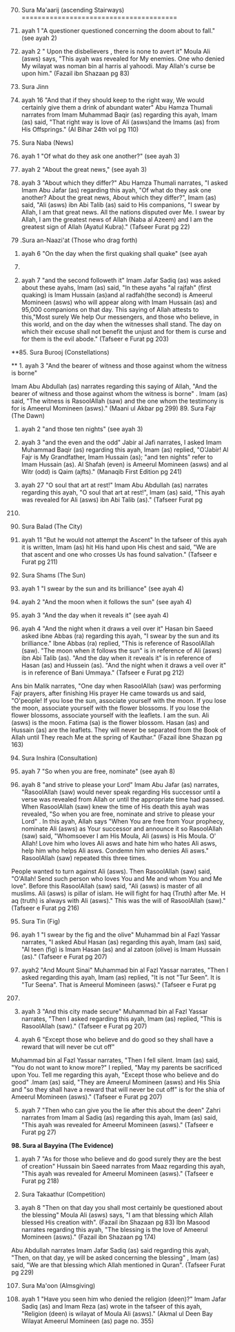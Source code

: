 70. Sura Ma'aarij (ascending Stairways)
=======================================

1. ayah 1 "A questioner questioned concerning the doom about to fall."
(see ayah 2)

2. ayah 2 " Upon the disbelievers , there is none to avert it" Moula
Ali (asws) says, "This ayah was revealed for My enemies. One who denied
My wilayat was noman bin al harris al yahoodi. May Allah's curse be upon
him." (Fazail ibn Shazaan pg 83)

72. Sura Jinn

1. ayah 16 "And that if they should keep to the right way, We would
certainly give them a drink of abundant water" Abu Hamza Thumali
narrates from Imam Muhammad Baqir (as) regarding this ayah, Imam (as)
said, "That right way is love of Ali (asws)and the Imams (as) from His
Offsprings." (Al Bihar 24th vol pg 110)

78. Sura Naba (News)

1. ayah 1 "Of what do they ask one another?" (see ayah 3)

2. ayah 2 "About the great news," (see ayah 3)

3. ayah 3 "About which they differ?" Abu Hamza Thumali narrates, "I
asked Imam Abu Jafar (as) regarding this ayah, "Of what do they ask one
another? About the great news, About which they differ?", Imam (as)
said, "Ali (asws) ibn Abi Talib (as) said to His companions, "I swear by
Allah, I am that great news. All the nations disputed over Me. I swear
by Allah, I am the greatest news of Allah (Naba al Azeem) and I am the
greatest sign of Allah (Ayatul Kubra)."
(Tafseer Furat pg 22)

79 .Sura an-Naazi'at (Those who drag forth)

1. ayah 6 "On the day when the first quaking shall quake" (see ayah
7)

2. ayah 7 "and the second followeth it" Imam Jafar Sadiq (as) was asked
about these ayahs, Imam (as) said, "In these ayahs "al rajfah" (first
quaking) is Imam Hussain (as)and al radfah(the second) is Ameerul
Momineen (asws) who will appear along with Imam Hussain (as) and 95,000
companions on that day. This saying of Allah attests to this,"Most
surely We help Our messengers, and those who believe, in this world, and
on the day when the witnesses shall stand. The day on which their excuse
shall not benefit the unjust and for them is curse and for them is the
evil abode." (Tafseer e Furat pg 203)

**85. Sura Burooj (Constellations)

** 1. ayah 3 "And the bearer of witness and those against whom the
witness is borne"

Imam Abu Abdullah (as) narrates regarding this saying of Allah, "And
the bearer of witness and those against whom the witness is borne" .
Imam (as) said, "The witness is RasoolAllah (saw) and the one whom the
testimony is for is Ameerul Momineen (asws)." (Maani ul Akbar pg 299)
89. Sura Fajr (The Dawn)

1. ayah 2 "and those ten nights" (see ayah 3)

2. ayah 3 "and the even and the odd" Jabir al Jafi narrates, I asked
Imam Muhammad Baqir (as) regarding this ayah, Imam (as) replied,
"O'Jabir! Al Fajr is My Grandfather, Imam Hussain (as); "and ten nights"
refer to Imam Hussain (as). Al Shafah (even) is Ameerul Momineen (asws)
and al Witr (odd) is Qaim (ajfts)." (Manaqib First Edition pg 241)

3. ayah 27 "O soul that art at rest!" Imam Abu Abdullah (as) narrates
regarding this ayah, "O soul that art at rest!", Imam (as) said, "This
ayah was revealed for Ali (asws) ibn Abi Talib (as)." (Tafseer Furat pg
210)

90. Sura Balad (The City)

1. ayah 11 "But he would not attempt the Ascent" In the tafseer of this
ayah it is written, Imam (as) hit His hand upon His chest and said, "We
are that ascent and one who crosses Us has found salvation." (Tafseer e
Furat pg 211)

91. Sura Shams (The Sun)

1. ayah 1 "I swear by the sun and its brilliance" (see ayah 4)

2. ayah 2 "And the moon when it follows the sun" (see ayah 4)

3. ayah 3 "And the day when it reveals it" (see ayah 4)

4. ayah 4 "And the night when it draws a veil over it" Hasan bin Saeed
asked ibne Abbas (ra) regarding this ayah, "I swear by the sun and its
brilliance." Ibne Abbas (ra) replied, "This is reference of RasoolAllah
(saw). "The moon when it follows the sun" is in reference of Ali (asws)
ibn Abi Talib (as). "And the day when it reveals it" is in reference of
Hasan (as) and Hussein (as). "And the night when it draws a veil over
it" is in reference of Bani Ummaya." (Tafseer e Furat pg 212)

Ans bin Malik narrates, "One day when RasoolAllah (saw) was performing
Fajr prayers, after finishing His prayer He came towards us and said,
"O'people! If you lose the sun, associate yourself with the moon. If you
lose the moon, associate yourself with the flower blossoms. If you lose
the flower blossoms, associate yourself with the leaflets. I am the sun.
Ali (asws) is the moon. Fatima (sa) is the flower blossom. Hasan (as)
and Hussain (as) are the leaflets. They will never be separated from the
Book of Allah until They reach Me at the spring of Kauthar." (Fazail
ibne Shazan pg 163)

94. Sura Inshira (Consultation)

1. ayah 7 "So when you are free, nominate"
(see ayah 8)

2. ayah 8 "and strive to please your Lord" Imam Abu Jafar (as)
narrates, "RasoolAllah (saw) would never speak regarding His successor
until a verse was revealed from Allah or until the appropriate time had
passed. When RasoolAllah (saw) knew the time of His death this ayah was
revealed, "So when you are free, nominate and strive to please your
Lord" . In this ayah, Allah says "When You are free from Your prophecy,
nominate Ali (asws) as Your successor and announce it so RasoolAllah
(saw) said, "Whomsoever I am His Moula, Ali (asws) is His Moula. O'
Allah! Love him who loves Ali asws and hate him who hates Ali asws, help
him who helps Ali asws. Condemn him who denies Ali asws." RasoolAllah
(saw) repeated this three times.

People wanted to turn against Ali (asws). Then RasoolAllah (saw) said,
"O'Allah! Send such person who loves You and Me and whom You and Me
love". Before this RasoolAllah (saw) said, "Ali (asws) is master of all
muslims. Ali (asws) is pillar of islam. He will fight for haq (Truth)
after Me. H aq (truth) is always with Ali (asws)." This was the will of
RasoolAllah (saw)." (Tafseer e Furat pg 216)

95. Sura Tin (Fig)

1. ayah 1 "I swear by the fig and the olive" Muhammad bin al Fazl
Yassar narrates, "I asked Abul Hasan (as) regarding this ayah, Imam (as)
said, "Al teen (fig) is Imam Hasan (as) and al zatoon (olive) is Imam
Hussain (as)." (Tafseer e Furat pg 207)

2. ayah2 "And Mount Sinai" Muhammad bin al Fazl Yassar narrates, "Then
I asked regarding this ayah, Imam (as) replied, "It is not "Tur Seen".
It is "Tur Seena". That is Ameerul Momineen (asws)." (Tafseer e Furat pg
207)

3. ayah 3 "And this city made secure" Muhammad bin al Fazl Yassar
narrates, "Then I asked regarding this ayah, Imam (as) replied, "This is
RasoolAllah (saw)." (Tafseer e Furat pg 207)

4. ayah 6 "Except those who believe and do good so they shall have a
reward that will never be cut off"

Muhammad bin al Fazl Yassar narrates, "Then I fell silent. Imam (as)
said, "You do not want to know more?" I replied, "May my parents be
sacrificed upon You. Tell me regarding this ayah, "Except those who
believe and do good" .Imam (as) said, "They are Ameerul Momineen (asws)
and His Shia and "so they shall have a reward that will never be cut
off" is for the shia of Ameerul Momineen (asws)." (Tafseer e Furat pg
207)

5. ayah 7 "Then who can give you the lie after this about the deen"
Zahri narrates from Imam al Sadiq (as) regarding this ayah, Imam (as)
said, "This ayah was revealed for Ameerul Momineen (asws)." (Tafseer e
Furat pg 27)


**98. Sura al Bayyina (The Evidence)**

1. ayah 7 "As for those who believe and do good surely they are the
best of creation" Hussain bin Saeed narrates from Maaz regarding this
ayah, "This ayah was revealed for Ameerul Momineen (asws)." (Tafseer e
Furat pg 218)

102. Sura Takaathur (Competition)

1. ayah 8 "Then on that day you shall most certainly be questioned
about the blessing" Moula Ali (asws) says, "I am that blessing which
Allah blessed His creation with". (Fazail ibn Shazaan pg 83) Ibn Masood
narrates regarding this ayah, "The blessing is the love of Ameerul
Momineen (asws)." (Fazail ibn Shazaan pg 174)

Abu Abdullah narrates Imam Jafar Sadiq (as) said regarding this ayah,
"Then, on that day, ye will be asked concerning the blessing" , Imam
(as) said, "We are that blessing which Allah mentioned in Quran".
(Tafseer Furat pg 229)

107. Sura Ma'oon (Almsgiving)

1. ayah 1 "Have you seen him who denied the religion (deen)?" Imam
Jafar Sadiq (as) and Imam Reza (as) wrote in the tafseer of this ayah,
"Religion (deen) is wilayat of Moula Ali (asws)." (Akmal ul Deen Bay
Wilayat Ameerul Momineen (as) page no. 355)


